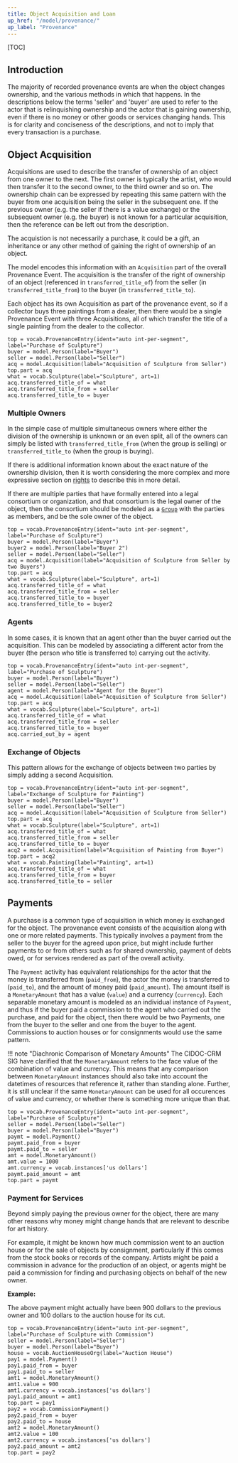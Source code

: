 ```yaml
---
title: Object Acquisition and Loan
up_href: "/model/provenance/"
up_label: "Provenance"
---
```


[TOC]

## Introduction

The majority of recorded provenance events are when the object changes ownership, and the various methods in which that happens.  In the descriptions below the terms 'seller' and 'buyer' are used to refer to the actor that is relinquishing ownership and the actor that is gaining ownership, even if there is no money or other goods or services changing hands. This is for clarity and conciseness of the descriptions, and not to imply that every transaction is a purchase.

## Object Acquisition

Acquisitions are used to describe the transfer of ownership of an object from one owner to the next. The first owner is typically the artist, who would then transfer it to the second owner, to the third owner and so on. The ownership chain can be expressed by repeating this same pattern with the buyer from one acquisition being the seller in the subsequent one.  If the previous owner (e.g. the seller if there is a value exchange) or the subsequent owner (e.g. the buyer) is not known for a particular acquisition, then the reference can be left out from the description.  
  
The acquistion is not necessarily a purchase, it could be a gift, an inheritance or any other method of gaining the right of ownership of an object.

The model encodes this information with an `Acquisition` part of the overall Provenance Event. The acquisition is the transfer of the right of ownership of an object (referenced in `transferred_title_of`) from the seller (in `transferred_title_from`) to the buyer (in `transferred_title_to`). 

Each object has its own Acquisition as part of the provenance event, so if a collector buys three paintings from a dealer, then there would be a single Provenance Event with three Acquisitions, all of which transfer the title of a single painting from the dealer to the collector.

```crom
top = vocab.ProvenanceEntry(ident="auto int-per-segment", label="Purchase of Sculpture")
buyer = model.Person(label="Buyer")
seller = model.Person(label="Seller")
acq = model.Acquisition(label="Acquisition of Sculpture from Seller")
top.part = acq
what = vocab.Sculpture(label="Sculpture", art=1)
acq.transferred_title_of = what
acq.transferred_title_from = seller
acq.transferred_title_to = buyer
```

### Multiple Owners

In the simple case of multiple simultaneous owners where either the division of the ownership is unknown or an even split, all of the owners can simply be listed with `transferred_title_from` (when the group is selling) or `transferred_title_to` (when the group is buying).  

If there is additional information known about the exact nature of the ownership division, then it is worth considering the more complex and more expressive section on [rights](../rights) to describe this in more detail.

If there are multiple parties that have formally entered into a legal consortium or organization, and that consortium is the legal owner of the object, then the consortium should be modeled as a [`Group`](/model/actor/) with the parties as members, and be the sole owner of the object.

```crom
top = vocab.ProvenanceEntry(ident="auto int-per-segment", label="Purchase of Sculpture")
buyer = model.Person(label="Buyer")
buyer2 = model.Person(label="Buyer 2")
seller = model.Person(label="Seller")
acq = model.Acquisition(label="Acquisition of Sculpture from Seller by two Buyers")
top.part = acq
what = vocab.Sculpture(label="Sculpture", art=1)
acq.transferred_title_of = what
acq.transferred_title_from = seller
acq.transferred_title_to = buyer
acq.transferred_title_to = buyer2
```

### Agents

In some cases, it is known that an agent other than the buyer carried out the acquisition. This can be modeled by associating a different actor from the buyer (the person who title is transferred to) carrying out the activity. 

```crom
top = vocab.ProvenanceEntry(ident="auto int-per-segment", label="Purchase of Sculpture")
buyer = model.Person(label="Buyer")
seller = model.Person(label="Seller")
agent = model.Person(label="Agent for the Buyer")
acq = model.Acquisition(label="Acquisition of Sculpture from Seller")
top.part = acq
what = vocab.Sculpture(label="Sculpture", art=1)
acq.transferred_title_of = what
acq.transferred_title_from = seller
acq.transferred_title_to = buyer
acq.carried_out_by = agent
```

### Exchange of Objects

This pattern allows for the exchange of objects between two parties by simply adding a second Acquisition.

```crom
top = vocab.ProvenanceEntry(ident="auto int-per-segment", label="Exchange of Sculpture for Painting")
buyer = model.Person(label="Buyer")
seller = model.Person(label="Seller")
acq = model.Acquisition(label="Acquisition of Sculpture from Seller")
top.part = acq
what = vocab.Sculpture(label="Sculpture", art=1)
acq.transferred_title_of = what
acq.transferred_title_from = seller
acq.transferred_title_to = buyer
acq2 = model.Acquisition(label="Acquisition of Painting from Buyer")
top.part = acq2
what = vocab.Painting(label="Painting", art=1)
acq.transferred_title_of = what
acq.transferred_title_from = buyer
acq.transferred_title_to = seller
```


## Payments

A purchase is a common type of acquisition in which money is exchanged for the object.  The provenance event consists of the acquisition along with one or more related payments.  This typically involves a payment from the seller to the buyer for the agreed upon price, but might include further payments to or from others such as for shared ownership, payment of debts owed, or for services rendered as part of the overall activity.


The `Payment` activity has equivalent relationships for the actor that the money is transferred from (`paid_from`), the actor the money is transferred to (`paid_to`), and the amount of money paid (`paid_amount`).  The amount itself is a `MonetaryAmount` that has a value (`value`) and a currency (`currency`).  Each separable monetary amount is modeled as an individual instance of `Payment`, and thus if the buyer paid a commission to the agent who carried out the purchase, and paid for the object, then there would be two Payments, one from the buyer to the seller and one from the buyer to the agent. Commissions to auction houses or for consignments would use the same pattern.

!!! note "Diachronic Comparison of Monetary Amounts"
    The CIDOC-CRM SIG have clarified that the `MonetaryAmount` refers to the face value of the combination of value and currency. This means that any comparison between `MonetaryAmount` instances should also take into account the datetimes of resources that reference it, rather than standing alone. Further, it is still unclear if the same `MonetaryAmount` can be used for all occurences of value and currency, or whether there is something more unique than that.

```crom
top = vocab.ProvenanceEntry(ident="auto int-per-segment", label="Purchase of Sculpture")
seller = model.Person(label="Seller")
buyer = model.Person(label="Buyer")
paymt = model.Payment()
paymt.paid_from = buyer
paymt.paid_to = seller
amt = model.MonetaryAmount()
amt.value = 1000
amt.currency = vocab.instances['us dollars']
paymt.paid_amount = amt
top.part = paymt
```
 
### Payment for Services

Beyond simply paying the previous owner for the object, there are many other reasons why money might change hands that are relevant to describe for art history.

For example, it might be known how much commission went to an auction house or for the sale of objects by consignment, particularly if this comes from the stock books or records of the company. Artists might be paid a commission in advance for the production of an object, or agents might be paid a commission for finding and purchasing objects on behalf of the new owner.

__Example:__

The above payment might actually have been 900 dollars to the previous owner and 100 dollars to the auction house for its cut.

```crom
top = vocab.ProvenanceEntry(ident="auto int-per-segment", label="Purchase of Sculpture with Commission")
seller = model.Person(label="Seller")
buyer = model.Person(label="Buyer")
house = vocab.AuctionHouseOrg(label="Auction House")
pay1 = model.Payment()
pay1.paid_from = buyer
pay1.paid_to = seller
amt1 = model.MonetaryAmount()
amt1.value = 900
amt1.currency = vocab.instances['us dollars']
pay1.paid_amount = amt1
top.part = pay1
pay2 = vocab.CommissionPayment()
pay2.paid_from = buyer
pay2.paid_to = house
amt2 = model.MonetaryAmount()
amt2.value = 100
amt2.currency = vocab.instances['us dollars']
pay2.paid_amount = amt2
top.part = pay2
```

